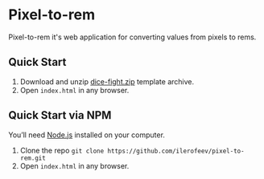 # Pixel-to-rem
Pixel-to-rem it's web application for converting values from pixels to rems.

## Quick Start

1. Download and unzip [dice-fight.zip](https://github.com/ilerofeev/pixel-to-rem/archive/master.zip) template archive.
2. Open `index.html` in any browser.

## Quick Start via NPM

You’ll need [Node.js](https://nodejs.org/) installed on your computer.

1. Clone the repo `git clone https://github.com/ilerofeev/pixel-to-rem.git`
2. Open `index.html` in any browser.
